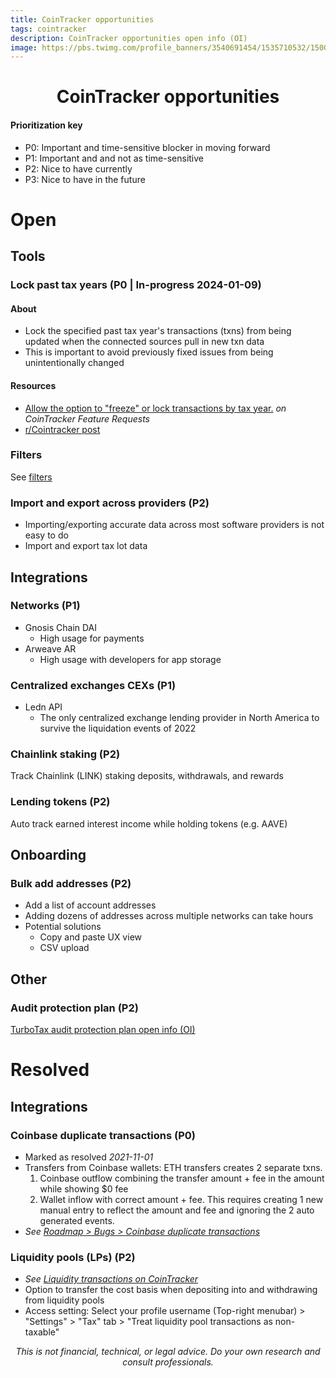 ```yaml
---
title: CoinTracker opportunities
tags: cointracker
description: CoinTracker opportunities open info (OI)
image: https://pbs.twimg.com/profile_banners/3540691454/1535710532/1500x500
---
```


<h1 style="text-align: center;">CoinTracker opportunities</h1>

#### Prioritization key
- P0: Important and time-sensitive blocker in moving forward
- P1: Important and and not as time-sensitive
- P2: Nice to have currently
- P3: Nice to have in the future

# Open

## Tools

### Lock past tax years (P0 | In-progress 2024-01-09)

#### About
- Lock the specified past tax year's transactions (txns) from being updated when the connected sources pull in new txn data
- This is important to avoid previously fixed issues from being unintentionally changed

#### Resources
- [Allow the option to "freeze" or lock transactions by tax year.](https://cointracker.canny.io/features/p/allow-the-option-to-freeze-or-lock-transactions-by-tax-year) *on CoinTracker Feature Requests*
- [r/Cointracker post](https://www.reddit.com/r/Cointracker/comments/192ot15/does_cointracker_plan_to_build_this_for_2024/)

### Filters
See [filters](https://hackmd.io/@openinfo/cointracker/https%3A%2F%2Fhackmd.io%2F%40openinfo%2Fcointracker-about#Opportunities)

### Import and export across providers (P2)
- Importing/exporting accurate data across most software providers is not easy to do
- Import and export tax lot data

## Integrations

### Networks (P1)
- Gnosis Chain DAI
    - High usage for payments
- Arweave AR
    - High usage with developers for app storage

### Centralized exchanges CEXs (P1)
- Ledn API
    - The only centralized exchange lending provider in North America to survive the liquidation events of 2022

### Chainlink staking (P2)
Track Chainlink (LINK) staking deposits, withdrawals, and rewards

### Lending tokens (P2)
Auto track earned interest income while holding tokens (e.g. AAVE)

## Onboarding

### Bulk add addresses (P2)
- Add a list of account addresses
- Adding dozens of addresses across multiple networks can take hours
- Potential solutions
    - Copy and paste UX view
    - CSV upload

## Other

### Audit protection plan (P2)
[TurboTax audit protection plan open info (OI)](https://hackmd.io/@openinfo/turbotax/https%3A%2F%2Fhackmd.io%2F%40openinfo%2Fturbotax-about#TurboTax-audit-protection)

# Resolved

## Integrations

### Coinbase duplicate transactions (P0)
- Marked as resolved _2021-11-01_
- Transfers from Coinbase wallets: ETH transfers creates 2 separate txns.
  1. Coinbase outflow combining the transfer amount + fee in the amount while showing $0 fee
  2. Wallet inflow with correct amount + fee. This requires creating 1 new manual entry to reflect the amount and fee and ignoring the 2 auto generated events.
- *See [Roadmap > Bugs > Coinbase duplicate transactions](https://feedback.cointracker.io/bugs/p/coinbase-duplicate-transactions)*

### Liquidity pools (LPs) (P2)
- *See [Liquidity transactions on CoinTracker](https://support.cointracker.io/hc/en-us/articles/20897601327505-Liquidity-transactions-on-CoinTracker)*
- Option to transfer the cost basis when depositing into and withdrawing from liquidity pools
- Access setting: Select your profile username (Top-right menubar) > "Settings" > "Tax" tab > "Treat liquidity pool transactions as non-taxable"

<p style="text-align: center; font-style: italic">This is not financial, technical, or legal advice. Do your own research and consult professionals.</p>